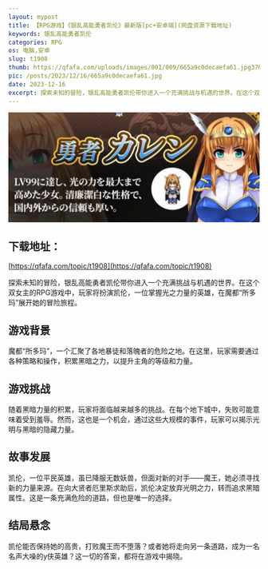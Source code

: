 ```yaml
---
layout: mypost
title: 【RPG游戏】《银乱高能勇者凯伦》最新版[pc+安卓端](网盘资源下载地址)
keywords: 银乱高能勇者凯伦
categories: RPG
os: 电脑,安卓
slug: t1908
thumb: https://qfafa.com/uploads/images/001/009/665a9c0decaefa61.jpg370x280.jpg
pic: /posts/2023/12/16/665a9c0decaefa61.jpg
date: 2023-12-16
excerpt: 探索未知的冒险，银乱高能勇者凯伦带你进入一个充满挑战与机遇的世界。在这个双女主的RPG游戏中，玩家将扮演凯伦，一位掌握光之力量的英雄，在魔都“所多玛”展开她的冒险旅程。
---
```


![银乱高能勇者凯伦](/posts/2023/12/16/665a9c0decaefa61.jpg)

## 下载地址：

[https://qfafa.com/topic/t1908](https://qfafa.com/topic/t1908)

探索未知的冒险，银乱高能勇者凯伦带你进入一个充满挑战与机遇的世界。在这个双女主的RPG游戏中，玩家将扮演凯伦，一位掌握光之力量的英雄，在魔都“所多玛”展开她的冒险旅程。

## 游戏背景

魔都“所多玛”，一个汇聚了各地暴徒和落魄者的危险之地。在这里，玩家需要通过各种策略和操作，积累黑暗之力，以提升主角的等级和力量。

## 游戏挑战

随着黑暗力量的积累，玩家将面临越来越多的挑战。在每个地下城中，失败可能意味着受到羞辱。然而，这也是一个机会，通过这些大规模的事件，玩家可以揭示光明与黑暗的隐藏力量。

## 故事发展

凯伦，一位平民英雄，虽已降服无数妖兽，但面对新的对手——魔王，她必须寻找新的力量来源。在向大贤者厄里斯求助后，凯伦决定放弃光明之力，转而追求黑暗属性。这是一条充满危险的道路，但也是唯一的选择。

## 结局悬念

凯伦能否保持她的高贵，打败魔王而不堕落？或者她将走向另一条道路，成为一名名声大噪的y侠英雄？这一切的答案，都将在游戏中揭晓。